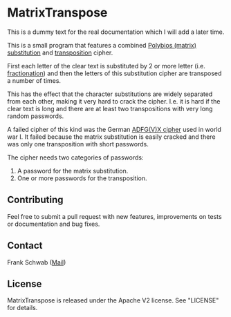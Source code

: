 # MatrixTranspose

This is a dummy text for the real documentation which I will add a later time.

This is a small program that features a combined [Polybios (matrix) substitution](https://en.wikipedia.org/wiki/Polybius_square) and [transposition](https://en.wikipedia.org/wiki/Transposition_cipher) cipher.

First each letter of the clear text is substituted by 2 or more letter (i.e. [fractionation](https://en.wikipedia.org/wiki/Transposition_cipher#Fractionation)) and then the letters of this substitution cipher are transposed a number of times.

This has the effect that the character substitutions are widely separated from each other, making it very hard to crack the cipher.
I.e. it is hard if the clear text is long and there are at least two transpositions with very long random passwords.

A failed cipher of this kind was the German [ADFG(V)X cipher](https://en.wikipedia.org/wiki/ADFGVX_cipher) used in world war I.
It failed because the matrix substitution is easily cracked and there was only one transposition with short passwords.

The cipher needs two categories of passwords:

1. A password for the matrix substitution.
2. One or more passwords for the transposition.

## Contributing

Feel free to submit a pull request with new features, improvements on tests or documentation and bug fixes.

## Contact

Frank Schwab ([Mail](mailto:github.sfdhi@slmails.com "Mail"))

## License

MatrixTranspose is released under the Apache V2 license. See "LICENSE" for details.
